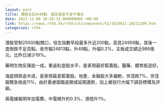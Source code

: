 ```yaml
---
layout: post
title: 港股全日升49點　成交減至不足千億元
date: 2021-11-09 16:28:33.000000000 +08:00
link: https://news.rthk.hk/rthk/ch/component/k2/1619011-20211109.htm
categories: rthk
---
```


港股受制25000點關口，恒生指數早段最多升近200點，高見24956點，其後一度倒跌不足百點。收市報24813點，升49點，升幅0.2%，主板成交額近986億元，比昨日減少19%。

藥明生物反彈逾一成，重返紅底股水平，是表現最好藍籌股。醫藥、體育股造好。

海底撈跌逾半成，是表現最差藍籌股。地產、金融股大多偏軟，世茂跌7%，世茂服務急挫逾11%，由於憂慮面臨逾期或延期還款，加上被投行大幅下調目標價及評級。

兩電據報明年加電費，中電微升約0.3%，港燈升1%。
